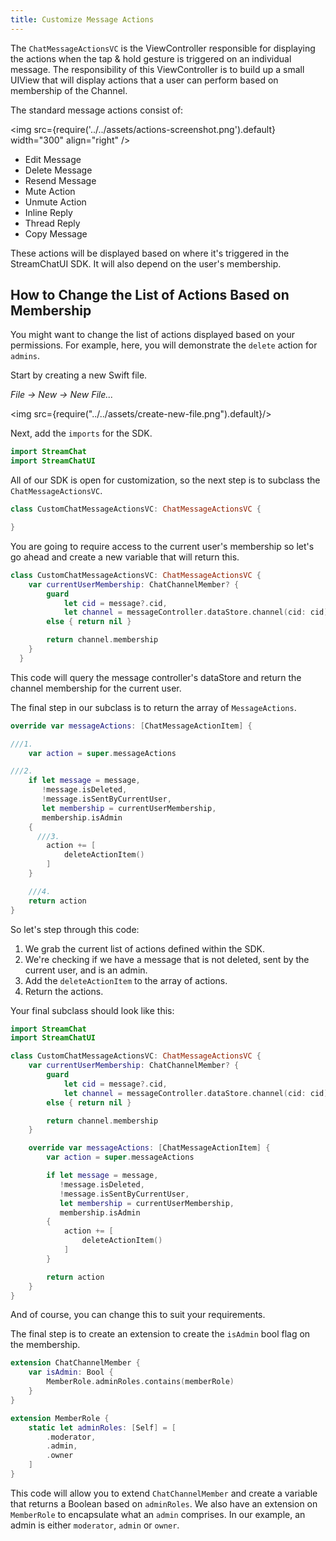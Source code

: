 ```yaml
---
title: Customize Message Actions
---
```


The `ChatMessageActionsVC` is the ViewController responsible for displaying the actions when the tap & hold gesture is triggered on an individual message. The responsibility of this ViewController is to build up a small UIView that will display actions that a user can perform based on membership of the Channel.

The standard message actions consist of:

<img
  src={require('../../assets/actions-screenshot.png').default}
  width="300"
  align="right"
/>

- Edit Message
- Delete Message
- Resend Message
- Mute Action
- Unmute Action
- Inline Reply
- Thread Reply
- Copy Message

These actions will be displayed based on where it's triggered in the StreamChatUI SDK. It will also depend on the user's membership.

## How to Change the List of Actions Based on Membership

You might want to change the list of actions displayed based on your permissions. For example, here, you will demonstrate the `delete` action for `admins`.

Start by creating a new Swift file.

*File -> New -> New File...*

<img src={require("../../assets/create-new-file.png").default}/>

Next, add the `imports` for the SDK.

```swift
import StreamChat
import StreamChatUI
```

All of our SDK is open for customization, so the next step is to subclass the `ChatMessageActionsVC`.

```swift
class CustomChatMessageActionsVC: ChatMessageActionsVC {

}
```

You are going to require access to the current user's membership so let's go ahead and create a new variable that will return this.

```swift
class CustomChatMessageActionsVC: ChatMessageActionsVC {
    var currentUserMembership: ChatChannelMember? {
        guard
            let cid = message?.cid,
            let channel = messageController.dataStore.channel(cid: cid)
        else { return nil }

        return channel.membership
    }
  }
```

This code will query the message controller's dataStore and return the channel membership for the current user.

The final step in our subclass is to return the array of `MessageActions`.

```swift
override var messageActions: [ChatMessageActionItem] {

///1.
    var action = super.messageActions

///2.
    if let message = message,
       !message.isDeleted,
       !message.isSentByCurrentUser,
       let membership = currentUserMembership,
       membership.isAdmin
    {
      ///3.
        action += [
            deleteActionItem()
        ]
    }

    ///4.
    return action
}
```

So let's step through this code:

1. We grab the current list of actions defined within the SDK.
2. We're checking if we have a message that is not deleted, sent by the current user, and is an admin.
3. Add the `deleteActionItem` to the array of actions.
4. Return the actions.

Your final subclass should look like this:

```swift
import StreamChat
import StreamChatUI

class CustomChatMessageActionsVC: ChatMessageActionsVC {
    var currentUserMembership: ChatChannelMember? {
        guard
            let cid = message?.cid,
            let channel = messageController.dataStore.channel(cid: cid)
        else { return nil }

        return channel.membership
    }

    override var messageActions: [ChatMessageActionItem] {
        var action = super.messageActions

        if let message = message,
           !message.isDeleted,
           !message.isSentByCurrentUser,
           let membership = currentUserMembership,
           membership.isAdmin
        {
            action += [
                deleteActionItem()
            ]
        }

        return action
    }
}
```

And of course, you can change this to suit your requirements.

The final step is to create an extension to create the `isAdmin` bool flag on the membership.

```swift
extension ChatChannelMember {
    var isAdmin: Bool {
        MemberRole.adminRoles.contains(memberRole)
    }
}

extension MemberRole {
    static let adminRoles: [Self] = [
        .moderator,
        .admin,
        .owner
    ]
}
```

This code will allow you to extend `ChatChannelMember` and create a variable that returns a Boolean based on `adminRoles`. We also have an extension on `MemberRole` to encapsulate what an `admin` comprises. In our example, an admin is either `moderator`, `admin` or `owner`.
